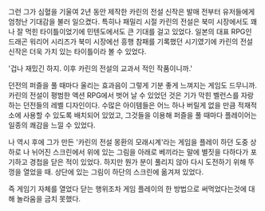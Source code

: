 그런 그가 심혈을 기울여 2년 동안 제작한 카린의 전설 신작은 발매 전부터 유저들에게 엄청난 기대감을 불러 일으켰다.
특히나 패밀리 시절 카린의 전설은 북미 시장에서도 꽤나 잘 먹힌 타이틀이었기에 민텐도에서도 큰 기대를 걸고 있었다.
일본의 대표 RPG인 드래곤 워리어 시리즈가 북미 시장에선 흥행 참패를 기록했던 시기였기에 카린의 전설 신작은 더욱 가치 있는 타이틀이라 볼 수 있었다.

'겁나 재밌긴 하지. 이후 카린의 전설의 교과서 적인 작품이니까.' 

던전의 퍼즐을 풀 때마다 울리는 효과음이 그렇게 기분 좋게 느껴지는 게임도 드무니까. 카린의 전설이 평범한 액션 RPG에서 벗어 날 수 있었던 것은 기가 막힌 벨런스를 자랑하는 던전들의 레벨 디자인이다.
수많은 아이템들은 어느 하나 버릴게 없을 만큼 적재적소에 사용할 수 있도록 배치되어 있었고, 그것들을 이용해 퍼즐을 풀 때마다 플레이어는 일종의 쾌감을 느낄 수 있었다.

나 역시 후에 그가 만든 '카린의 전설 몽환의 모래시계'라는 게임을 플레이 하던 도중 상하로 나 뉘어진 스크린에서 위에 있는 그림을 아래로 베끼라는 말에 별짓을 다하다가 포기하고 경첩을 닫은 적이 있었다.
하지만 뭔가 분이 풀리지 않아 다시 도전하기 위해 뚜껑을 열었을 때. 상단에 있는 그림이 하단의 스크린에 옮겨져 있었다.

즉 게임기 자체를 열었다 닫는 행위조차 게임 플레이의 한 방법으로 써먹었다는것에 대해 놀라움을 금치 못했다.